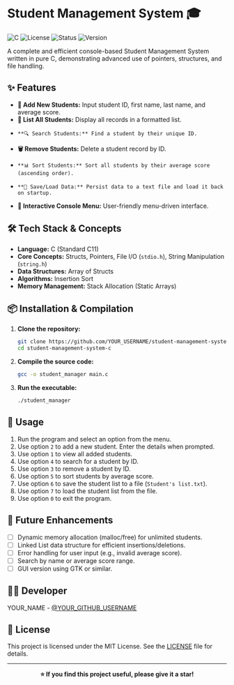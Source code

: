 # Student Management System 🎓

![C](https://img.shields.io/badge/C-00599C?style=for-the-badge&logo=c&logoColor=white)
![License](https://img.shields.io/badge/License-MIT-blue?style=for-the-badge)
![Status](https://img.shields.io/badge/Status-Stable%20✅-success?style=for-the-badge)
![Version](https://img.shields.io/badge/Version-1.0.0-important?style=for-the-badge)

A complete and efficient console-based Student Management System written in pure C, demonstrating advanced use of pointers, structures, and file handling.

## ✨ Features

-   **📝 Add New Students:** Input student ID, first name, last name, and average score.
-   **👥 List All Students:** Display all records in a formatted list.
-     **🔍 Search Students:** Find a student by their unique ID.
-   **🗑️ Remove Students:** Delete a student record by ID.
-     **📊 Sort Students:** Sort all students by their average score (ascending order).
-     **💾 Save/Load Data:** Persist data to a text file and load it back on startup.
-   **🎯 Interactive Console Menu:** User-friendly menu-driven interface.

## 🛠️ Tech Stack & Concepts

-   **Language:** C (Standard C11)
-   **Core Concepts:** Structs, Pointers, File I/O (`stdio.h`), String Manipulation (`string.h`)
-   **Data Structures:** Array of Structs
-   **Algorithms:** Insertion Sort
-   **Memory Management:** Stack Allocation (Static Arrays)

## 📦 Installation & Compilation

1.  **Clone the repository:**
    ```bash
    git clone https://github.com/YOUR_USERNAME/student-management-system-c.git
    cd student-management-system-c
    ```

2.  **Compile the source code:**
    ```bash
    gcc -o student_manager main.c
    ```

3.  **Run the executable:**
    ```bash
    ./student_manager
    ```

## 🚀 Usage

1.  Run the program and select an option from the menu.
2.  Use option `2` to add a new student. Enter the details when prompted.
3.  Use option `1` to view all added students.
4.  Use option `4` to search for a student by ID.
5.  Use option `3` to remove a student by ID.
6.  Use option `5` to sort students by average score.
7.  Use option `6` to save the student list to a file (`Student's list.txt`).
8.  Use option `7` to load the student list from the file.
9.  Use option `0` to exit the program.


## 🔮 Future Enhancements

-   [ ] Dynamic memory allocation (malloc/free) for unlimited students.
-   [ ] Linked List data structure for efficient insertions/deletions.
-   [ ] Error handling for user input (e.g., invalid average score).
-   [ ] Search by name or average score range.
-   [ ] GUI version using GTK or similar.

## 👨‍💻 Developer

YOUR_NAME - [@YOUR_GITHUB_USERNAME](https://github.com/YOUR_USERNAME)

## 📜 License

This project is licensed under the MIT License. See the [LICENSE](LICENSE) file for details.

---

<div align="center">

**⭐ If you find this project useful, please give it a star!**

</div>